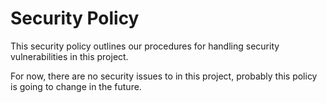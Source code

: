 # Security Policy

This security policy outlines our procedures for handling security vulnerabilities in this project.

For now, there are no security issues to in this project, probably this policy is going to change in the future.
